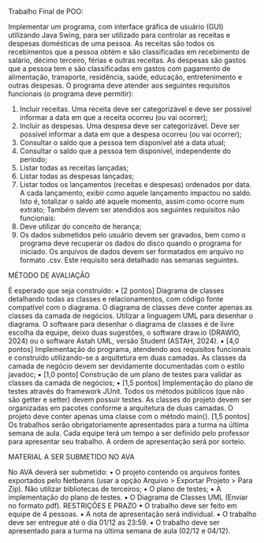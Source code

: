 Trabalho Final de POO:

Implementar um programa, com interface gráfica de usuário (GUI) utilizando Java Swing, para ser utilizado para controlar
as receitas e despesas domésticas de uma pessoa.
As receitas são todos os recebimentos que a pessoa obtém e são classificadas em recebimento de salário, décimo
terceiro, férias e outras receitas. As despesas são gastos que a pessoa tem e são classificadas em gastos com pagamento
de alimentação, transporte, residência, saúde, educação, entretenimento e outras despesas.
O programa deve atender aos seguintes requisitos funcionais (o programa deve permitir):
1) Incluir receitas. Uma receita deve ser categorizável e deve ser possível informar a data em que a receita ocorreu (ou
vai ocorrer);
2) Incluir as despesas. Uma despesa deve ser categorizável. Deve ser possível informar a data em que a despesa ocorreu
(ou vai ocorrer);
3) Consultar o saldo que a pessoa tem disponível até a data atual;
4) Consultar o saldo que a pessoa tem disponível, independente do período;
5) Listar todas as receitas lançadas;
6) Listar todas as despesas lançadas;
7) Listar todos os lançamentos (receitas e despesas) ordenados por data. A cada lançamento, exibir como aquele
lançamento impactou no saldo. Isto é, totalizar o saldo até aquele momento, assim como ocorre num extrato;
Também devem ser atendidos aos seguintes requisitos não funcionais:
8) Deve utilizar do conceito de herança;
9) Os dados submetidos pelo usuário devem ser gravados, bem como o programa deve recuperar os dados do disco
quando o programa for iniciado. Os arquivos de dados devem ser formatados em arquivo no formato .csv. Este
requisito será detalhado nas semanas seguintes.

MÉTODO DE AVALIAÇÃO

É esperado que seja construído:
▪ [2 pontos] Diagrama de classes detalhando todas as classes e relacionamentos, com código fonte compatível com o
diagrama. O diagrama de classes deve conter apenas as classes da camada de negócios. Utilizar a linguagem UML
para desenhar o diagrama. O software para desenhar o diagrama de classes é de livre escolha da equipe, deixo duas
sugestões, o software draw.io (DRAWIO, 2024) ou o software Astah UML, versão Student (ASTAH, 2024).
▪ [4,0 pontos] Implementação do programa, atendendo aos requisitos funcionais e construído utilizando-se a
arquitetura em duas camadas. As classes da camada de negócio devem ser devidamente documentadas com o estilo
javadoc;
▪ [1,0 ponto] Construção de um plano de testes para validar as classes da camada de negócios;
▪ [1,5 pontos] Implementação do plano de testes através do framework JUnit. Todos os métodos públicos (que não
são getter e setter) devem possuir testes.
As classes do projeto devem ser organizadas em pacotes conforme a arquitetura de duas camadas. O projeto deve conter
apenas uma classe com o método main().
[1,5 pontos] Os trabalhos serão obrigatoriamente apresentados para a turma na última semana de aula. Cada equipe
terá um tempo a ser definido pelo professor para apresentar seu trabalho. A ordem de apresentação será por sorteio.

MATERIAL A SER SUBMETIDO NO AVA

No AVA deverá ser submetido:
▪ O projeto contendo os arquivos fontes exportados pelo Netbeans (usar a opção Arquivo > Exportar Projeto > Para
Zip). Não utilizar bibliotecas de terceiros;
▪ O plano de testes;
▪ A implementação do plano de testes.
▪ O Diagrama de Classes UML (Enviar no formato pdf).
RESTRIÇÕES E PRAZO
▪ O trabalho deve ser feito em equipe de 4 pessoas.
▪ A nota de apresentação será individual.
▪ O trabalho deve ser entregue até o dia 01/12 as 23:59.
▪ O trabalho deve ser apresentado para a turma na última semana de aula (02/12 e 04/12).
